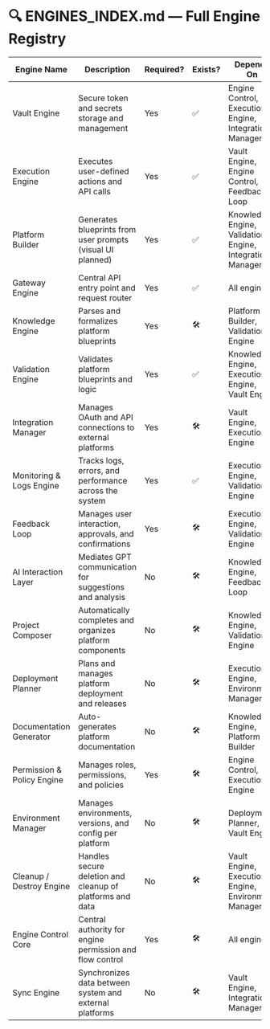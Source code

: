 # 🔍 ENGINES_INDEX.md — Full Engine Registry

| Engine Name             | Description                                                  | Required? | Exists? | Depends On                                  |
|-------------------------|--------------------------------------------------------------|-----------|---------|---------------------------------------------|
| Vault Engine            | Secure token and secrets storage and management         | Yes       | ✅     | Engine Control, Execution Engine, Integration Manager |
| Execution Engine        | Executes user-defined actions and API calls          | Yes       | ✅     | Vault Engine, Engine Control, Feedback Loop  |
| Platform Builder        | Generates blueprints from user prompts (visual UI planned) | Yes       | ✅     | Knowledge Engine, Validation Engine, Integration Manager |
| Gateway Engine          | Central API entry point and request router          | Yes       | ✅     | All engines                                  |
| Knowledge Engine        | Parses and formalizes platform blueprints          | Yes       | 🛠      | Platform Builder, Validation Engine          |
| Validation Engine       | Validates platform blueprints and logic          | Yes       | ✅      | Knowledge Engine, Execution Engine, Vault Engine |
| Integration Manager     | Manages OAuth and API connections to external platforms      | Yes       | 🛠      | Vault Engine, Execution Engine                |
| Monitoring & Logs Engine| Tracks logs, errors, and performance across the system       | Yes       | ✅     | Execution Engine, Validation Engine           |
| Feedback Loop           | Manages user interaction, approvals, and confirmations       | Yes       | 🛠      | Execution Engine, Validation Engine           |
| AI Interaction Layer    | Mediates GPT communication for suggestions and analysis      | No        | 🛠      | Knowledge Engine, Feedback Loop               |
| Project Composer        | Automatically completes and organizes platform components    | No        | 🛠      | Knowledge Engine, Validation Engine           |
| Deployment Planner      | Plans and manages platform deployment and releases         | No        | 🛠      | Execution Engine, Environment Manager         |
| Documentation Generator | Auto-generates platform documentation          | No        | 🛠      | Knowledge Engine, Platform Builder            |
| Permission & Policy Engine | Manages roles, permissions, and policies            | Yes       | 🛠      | Engine Control, Execution Engine               |
| Environment Manager     | Manages environments, versions, and config per platform      | No        | 🛠      | Deployment Planner, Vault Engine               |
| Cleanup / Destroy Engine| Handles secure deletion and cleanup of platforms and data    | No        | 🛠      | Vault Engine, Execution Engine, Environment Manager |
| Engine Control Core     | Central authority for engine permission and flow control     | Yes       | 🛠      | All engines                                   |
| Sync Engine             | Synchronizes data between system and external platforms      | No        | 🛠      | Vault Engine, Integration Manager              |
